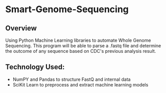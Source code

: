 # Smart-Genome-Sequencing

## Overview
Using Python Machine Learning libraries to automate Whole Genome Sequencing. This program will be able to parse a .fastq file and determine the outcome of any sequence based on CDC's previous analysis result.

## Technology Used:
- NumPY and Pandas to structure FastQ and internal data
- SciKit Learn to preprocess and extract machine learning models
